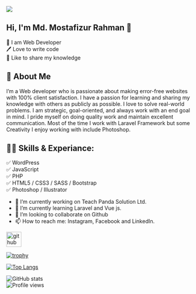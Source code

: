 ![](https://user-images.githubusercontent.com/107453434/176463015-4baad7de-f888-4a12-9a30-4d059fb5d498.jpg)
## Hi, I'm Md. Mostafizur Rahman 👋
<p>
👑 I am Web Developer <br> 
🖊️ Love to write code <br> 
🎤 Like to share my knowledge </p> 

## 🚀 About Me

I’m a Web developer who is passionate about making error-free websites with 100% client satisfaction. I have a passion for learning and sharing my knowledge with others as publicly as possible. I love to solve real-world problems. I am strategic, goal-oriented, and always work with an end goal in mind. I pride myself on doing quality work and maintain excellent communication. Most of the time I work with Laravel Framework but some Creativity I enjoy working with include Photoshop.

## 👨‍💻 Skills & Experiance: 
✅ WordPress <br> 
✅ JavaScript <br>
✅ PHP <br>
✅ HTML5 / CSS3 / SASS / Bootstrap <br>
✅ Photoshop / Illustrator <br>

- 🔭 I’m currently working on Teach Panda Solution Ltd. 
- 🌱 I’m currently learning Laravel and Vue js. 
- 👯 I’m looking to collaborate on Github 
- 📫 How to reach me: Instagram, Facebook and LinkedIn. 


[<img src='https://cdn.jsdelivr.net/npm/simple-icons@3.0.1/icons/github.svg' alt='github' height='40'>](https://github.com/mostafizur008)  

[![trophy](https://github-profile-trophy.vercel.app/?username=mostafizur008)](https://github.com/ryo-ma/github-profile-trophy)

[![Top Langs](https://github-readme-stats.vercel.app/api/top-langs/?username=mostafizur008)](https://github.com/anuraghazra/github-readme-stats)

![GitHub stats](https://github-readme-stats.vercel.app/api?username=mostafizur008&show_icons=true)  
![Profile views](https://gpvc.arturio.dev/mostafizur008)


